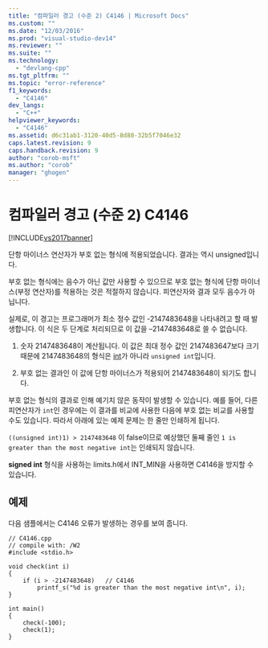 ```yaml
---
title: "컴파일러 경고 (수준 2) C4146 | Microsoft Docs"
ms.custom: ""
ms.date: "12/03/2016"
ms.prod: "visual-studio-dev14"
ms.reviewer: ""
ms.suite: ""
ms.technology: 
  - "devlang-cpp"
ms.tgt_pltfrm: ""
ms.topic: "error-reference"
f1_keywords: 
  - "C4146"
dev_langs: 
  - "C++"
helpviewer_keywords: 
  - "C4146"
ms.assetid: d6c31ab1-3120-40d5-8d80-32b5f7046e32
caps.latest.revision: 9
caps.handback.revision: 9
author: "corob-msft"
ms.author: "corob"
manager: "ghogen"
---
```

# 컴파일러 경고 (수준 2) C4146
[!INCLUDE[vs2017banner](../../assembler/inline/includes/vs2017banner.md)]

단항 마이너스 연산자가 부호 없는 형식에 적용되었습니다. 결과는 역시 unsigned입니다.  
  
 부호 없는 형식에는 음수가 아닌 값만 사용할 수 있으므로 부호 없는 형식에 단항 마이너스\(부정 연산자\)를 적용하는 것은 적절하지 않습니다.  피연산자와 결과 모두 음수가 아닙니다.  
  
 실제로, 이 경고는 프로그래머가 최소 정수 값인 \-2147483648을 나타내려고 할 때 발생합니다.  이 식은 두 단계로 처리되므로 이 값을 –2147483648로 쓸 수 없습니다.  
  
1.  숫자 2147483648이 계산됩니다.  이 값은 최대 정수 값인 2147483647보다 크기 때문에 2147483648의 형식은 [int](../../c-language/integer-types.md)가 아니라 `unsigned int`입니다.  
  
2.  부호 없는 결과인 이 값에 단항 마이너스가 적용되어 2147483648이 되기도 합니다.  
  
 부호 없는 형식의 결과로 인해 예기치 않은 동작이 발생할 수 있습니다.  예를 들어, 다른 피연산자가 `int`인 경우에는 이 결과를 비교에 사용한 다음에 부호 없는 비교를 사용할 수도 있습니다.  따라서 아래에 있는 예제 문제는 한 줄만 인쇄하게 됩니다.  
  
 `((unsigned int)1) > 2147483648` 이 false이므로 예상했던 둘째 줄인 `1 is greater than the most negative int`는 인쇄되지 않습니다.  
  
 **signed int** 형식을 사용하는 limits.h에서 INT\_MIN을 사용하면 C4146을 방지할 수 있습니다.  
  
## 예제  
 다음 샘플에서는 C4146 오류가 발생하는 경우를 보여 줍니다.  
  
```  
// C4146.cpp  
// compile with: /W2  
#include <stdio.h>  
  
void check(int i)   
{  
    if (i > -2147483648)   // C4146  
        printf_s("%d is greater than the most negative int\n", i);  
}  
  
int main()   
{  
    check(-100);  
    check(1);  
}  
```
